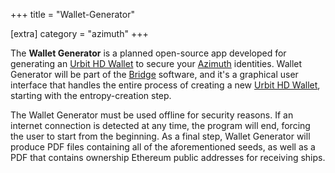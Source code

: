 +++
title = "Wallet-Generator"

[extra]
category = "azimuth"
+++

The **Wallet Generator** is a planned open-source app developed for generating an [Urbit HD Wallet](/reference/glossary/hdwallet) to secure your [Azimuth](/reference/glossary/azimuth) identities.  Wallet Generator will be part of the [Bridge](/reference/glossary/bridge) software, and it's a graphical user interface that handles the entire process of creating a new [Urbit HD Wallet](/reference/glossary/hdwallet), starting with the entropy-creation step.

The Wallet Generator must be used offline for security reasons. If an internet connection is detected at any time, the program will end, forcing the user to start from the beginning. As a final step, Wallet Generator will produce PDF files containing all of the aforementioned seeds, as well as a PDF that contains ownership Ethereum public addresses for receiving ships.
